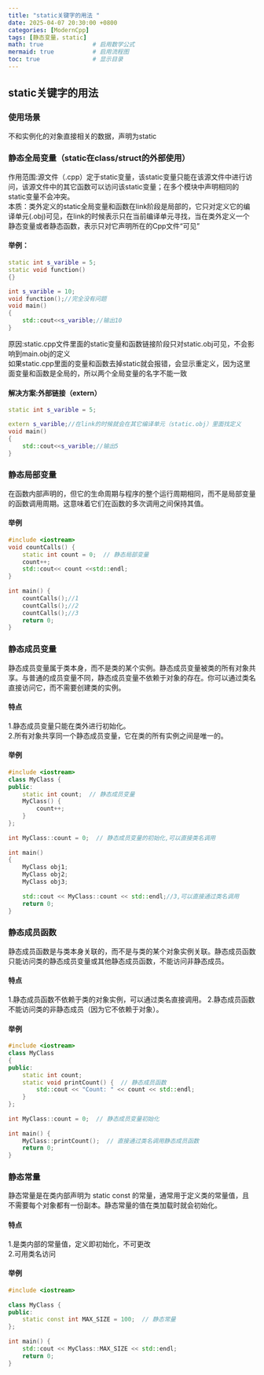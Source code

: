 ```yaml
---
title: "static关键字的用法 "
date: 2025-04-07 20:30:00 +0800
categories: [ModernCpp]
tags: [静态变量，static]
math: true              # 启用数学公式
mermaid: true           # 启用流程图
toc: true               # 显示目录
---
```


## static关键字的用法  

### 使用场景
不和实例化的对象直接相关的数据，声明为static

### 静态全局变量（static在class/struct的外部使用）  
作用范围:源文件（.cpp）定于static变量，该static变量只能在该源文件中进行访问，该源文件中的其它函数可以访问该static变量；在多个模块中声明相同的static变量不会冲突。  
本质：类外定义的static全局变量和函数在link阶段是局部的，它只对定义它的编译单元(.obj)可见，在link的时候表示只在当前编译单元寻找，当在类外定义一个静态变量或者静态函数，表示只对它声明所在的Cpp文件“可见”  
#### 举例：  
```cpp
static int s_varible = 5;
static void function()
{}
```
```cpp
int s_varible = 10;
void function();//完全没有问题
void main()
{
    std::cout<<s_varible;//输出10
}
```
原因:static.cpp文件里面的static变量和函数链接阶段只对static.obj可见，不会影响到main.obj的定义  
如果static.cpp里面的变量和函数去掉static就会报错，会显示重定义，因为这里面变量和函数是全局的，所以两个全局变量的名字不能一致
#### 解决方案:外部链接（extern）
```cpp
static int s_varible = 5;
```
```cpp
extern s_varible;//在link的时候就会在其它编译单元（static.obj）里面找定义
void main()
{
    std::cout<<s_varible;//输出5
}
```

### 静态局部变量
在函数内部声明的，但它的生命周期与程序的整个运行周期相同，而不是局部变量的函数调用周期。这意味着它们在函数的多次调用之间保持其值。
#### 举例
```cpp
#include <iostream>
void countCalls() {
    static int count = 0;  // 静态局部变量
    count++;
    std::cout<< count <<std::endl;
}
 
int main() {
    countCalls();//1
    countCalls();//2
    countCalls();//3
    return 0;
}
```

### 静态成员变量
静态成员变量属于类本身，而不是类的某个实例。静态成员变量被类的所有对象共享。与普通的成员变量不同，静态成员变量不依赖于对象的存在。你可以通过类名直接访问它，而不需要创建类的实例。
#### 特点
1.静态成员变量只能在类外进行初始化。    
2.所有对象共享同一个静态成员变量，它在类的所有实例之间是唯一的。
#### 举例
```cpp
#include <iostream>
class MyClass {
public:
    static int count;  // 静态成员变量
    MyClass() {
        count++;
    }
};
 
int MyClass::count = 0;  // 静态成员变量的初始化,可以直接类名调用
 
int main() 
{
    MyClass obj1;
    MyClass obj2;
    MyClass obj3;
 
    std::cout << MyClass::count << std::endl;//3,可以直接通过类名调用
    return 0;
}
```

### 静态成员函数
静态成员函数是与类本身关联的，而不是与类的某个对象实例关联。静态成员函数只能访问类的静态成员变量或其他静态成员函数，不能访问非静态成员。
#### 特点
1.静态成员函数不依赖于类的对象实例，可以通过类名直接调用。 
2.静态成员函数不能访问类的非静态成员（因为它不依赖于对象）。
#### 举例
```cpp
#include <iostream>
class MyClass 
{
public:
    static int count;
    static void printCount() {  // 静态成员函数
        std::cout << "Count: " << count << std::endl;
    }
};
 
int MyClass::count = 0;  // 静态成员变量初始化
 
int main() {
    MyClass::printCount();  // 直接通过类名调用静态成员函数
    return 0;
}
```

### 静态常量
静态常量是在类内部声明为 static const 的常量，通常用于定义类的常量值，且不需要每个对象都有一份副本。静态常量的值在类加载时就会初始化。
#### 特点
1.是类内部的常量值，定义即初始化，不可更改  
2.可用类名访问
#### 举例
```cpp
#include <iostream>
 
class MyClass {
public:
    static const int MAX_SIZE = 100;  // 静态常量
};
 
int main() {
    std::cout << MyClass::MAX_SIZE << std::endl;
    return 0;
}
```
